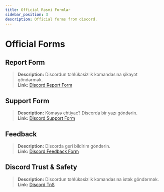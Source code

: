 ```yaml
---
title: Official Rəsmi Formlar
sidebar_position: 3
description: Official forms from discord.
---
```


# Official Forms

## **Report Form** 
> __Description:__ Discordun təhlükəsizlik komandasına şikayət göndərmək.   <br/>
__Link:__ [Discord Report Form](https://dis.gd/report)

## **Support Form** 
> __Description:__ Köməyə ehtiyac? Discorda bir yazı göndərin.   <br/>
__Link:__  [Discord Support Form](https://dis.gd/contact)

## **Feedback** 
> __Description:__ Discorda geri bildirim göndərin.   <br/>
__Link:__  [Discord Feedback Form](https://dis.gd/feedback)


## **Discord Trust & Safety** 
> __Description:__ Discordun təhlükəsizlik komandasına istək göndərmək.   <br/>
__Link:__ [Discord TnS](https://dis.gd/request)
